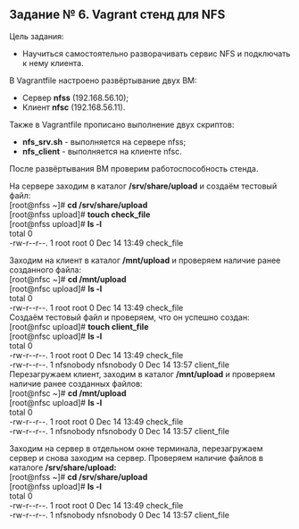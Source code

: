 ## Задание № 6. Vagrant стенд для NFS ##
Цель задания:
- Научиться самостоятельно разворачивать сервис NFS и подключать к нему клиента.

В Vagrantfile настроено развёртывание двух ВМ:
- Сервер **nfss** (192.168.56.10);
- Клиент **nfsc** (192.168.56.11).

Также в Vagrantfile прописано выполнение двух скриптов:
- **nfs_srv.sh** - выполняется на сервере nfss;
- **nfs_client** - выполняется на клиенте nfsc.

После развёртывания ВМ проверим работоспособность стенда.

На сервере заходим в каталог **/srv/share/upload** и создаём тестовый файл:\
[root@nfss ~]# **cd /srv/share/upload**\
[root@nfss upload]# **touch check_file**\
[root@nfss upload]# **ls -l**\
total 0\
-rw-r--r--. 1 root root 0 Dec 14 13:49 check_file

Заходим на клиент в каталог **/mnt/upload** и проверяем наличие ранее созданного файла:\
[root@nfsc ~]# **cd /mnt/upload**\
[root@nfsc upload]# **ls -l**\
total 0\
-rw-r--r--. 1 root root 0 Dec 14 13:49 check_file\
Создаём тестовый файл и проверяем, что он успешно создан:\
[root@nfsc upload]# **touch client_file**\
[root@nfsc upload]# **ls -l**\
total 0\
-rw-r--r--. 1 root      root      0 Dec 14 13:49 check_file\
-rw-r--r--. 1 nfsnobody nfsnobody 0 Dec 14 13:57 client_file\
Перезагружаем клиент, заходим в каталог **/mnt/upload** и проверяем наличие ранее созданных файлов:\
[root@nfsc ~]# **cd /mnt/upload**\
[root@nfsc upload]# **ls -l**\
total 0\
-rw-r--r--. 1 root      root      0 Dec 14 13:49 check_file\
-rw-r--r--. 1 nfsnobody nfsnobody 0 Dec 14 13:57 client_file

Заходим на сервер в отдельном окне терминала, перезагружаем сервер и снова заходим на сервер. Проверяем наличие файлов в каталоге **/srv/share/upload:**\
[root@nfss ~]# **cd /srv/share/upload**\
[root@nfss upload]# **ls -l**\
total 0\
-rw-r--r--. 1 root      root      0 Dec 14 13:49 check_file\
-rw-r--r--. 1 nfsnobody nfsnobody 0 Dec 14 13:57 client_file


